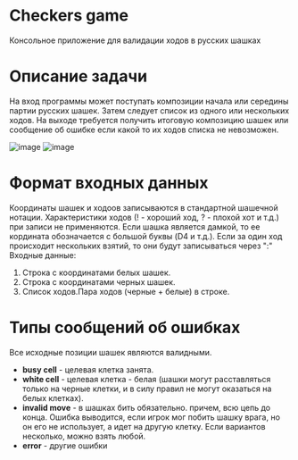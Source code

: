 # Checkers game
Консольное приложение для валидации ходов в русских шашках
# Описание задачи 
На вход программы может поступать композиции начала или середины партии русских шашек. Затем следует список из одного или нескольких ходов. На выходе требуется получить итоговую композицию шашек или сообщение об ошибке если какой то их ходов списка не невозможен.

![image](https://user-images.githubusercontent.com/78054096/119276279-a2225100-bc22-11eb-8317-65e8cfc0ca5b.png) ![image](https://user-images.githubusercontent.com/78054096/119276427-dac22a80-bc22-11eb-8bc6-552014255fac.png)

# Формат входных данных 
Координаты шашек и ходоов записываются в стандартной шашечной нотации. Характеристики ходов (! - хороший ход, ? - плохой хот и т.д.) при записи не применяются. Если шашка является дамкой, то ее кордината обозначается с большой буквы (D4 и т.д.). Если за один ход происходит нескольких взятий, то они будут записываться через ":"
Входные данные:
1. Строка с координатами белых шашек.
2. Строка с координатами черных шашек.
3. Список ходов.Пара ходов (черные + белые) в строке.
# Типы сообщений об ошибках
Все исходные позиции шашек являются валидными.
 - **busy cell** - целевая клетка занята.
 - **white cell** - целевая клетка - белая (шашки могут расставляться только на черные клетки, и в силу правил не могут оказаться на белых клетках).
 - **invalid move** - в шашках бить обязательно. причем, всю цепь до конца. Ошибка выводится, если игрок мог побить шашку врага, но он его не использует, а идет на другую клетку. Если вариантов несколько, можно взять любой.
 - **error** - другие ошибки
